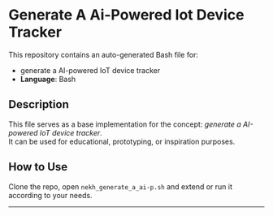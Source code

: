 # Generate A Ai-Powered Iot Device Tracker

This repository contains an auto-generated Bash file for:

- generate a AI-powered IoT device tracker
- **Language**: Bash

## Description

This file serves as a base implementation for the concept: *generate a AI-powered IoT device tracker*.  
It can be used for educational, prototyping, or inspiration purposes.

## How to Use

Clone the repo, open `nekh_generate_a_ai-p.sh` and extend or run it according to your needs.

---


